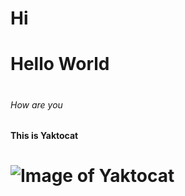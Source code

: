 # Hi <h1> Hello World
# <h6> How are you <h4> This is Yaktocat
# ![Image of Yaktocat](https://octodex.github.com/images/yaktocat.png)
